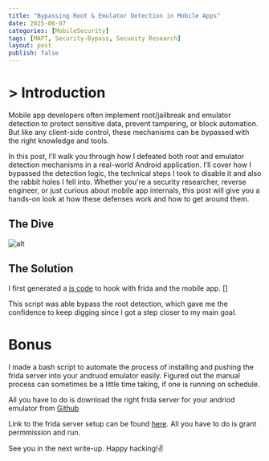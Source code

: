 ```yaml
---
title: "Bypassing Root & Emulator Detection in Mobile Apps"
date: 2025-06-07
categories: [MobileSecurity]
tags: [MAPT, Security-Bypass, Secueity Research]
layout: post
publish: false
---
```


# > Introduction

Mobile app developers often implement root/jailbreak and emulator detection to protect sensitive data, prevent tampering, or block automation. But like any client-side control, these mechanisms can be bypassed with the right knowledge and tools.

In this post, I’ll walk you through how I defeated both root and emulator detection mechanisms in a real-world Android application. I’ll cover how I bypassed the detection logic, the technical steps I took to disable it and also the rabbit holes I fell into. Whether you're a security researcher, reverse engineer, or just curious about mobile app internals, this post will give you a hands-on look at how these defenses work and how to get around them.

## The Dive

![alt](/assets/images/Root-detection/A1.png)


## The Solution
I first generated a [js code](https://github.com/DghostNinja/Application-Security/blob/main/APPSEC-notes%2FMobSec%2Fbypass-root-emulator.js) to hook with frida and the mobile app. 
[]


This script was able bypass the root detection, which gave me the confidence to keep digging since I got a step closer to my main goal.



# Bonus
I made a bash script to automate the process of installing and pushing the frida server into your andruod emulator easily. Figured out the manual process can sometimes be a little time taking, if one is running on schedule. 

All you have to do is download the right frida server for your andriod emulator from [Github](https://github.com/frida/frida/releases/tag/17.1.2)

Link to the frida server setup can be found [here](https://github.com/DghostNinja/Application-Security/blob/main/APPSEC-notes%2FMobSec%2Ffrida_set.sh). All you have to do is grant permmission and run. 

See you in the next write-up. Happy hacking!✌️